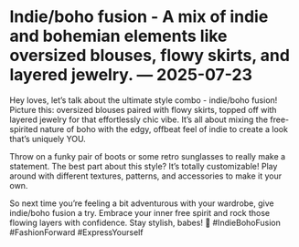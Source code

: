 # Indie/boho fusion - A mix of indie and bohemian elements like oversized blouses, flowy skirts, and layered jewelry. — 2025-07-23

Hey loves, let’s talk about the ultimate style combo - indie/boho fusion! Picture this: oversized blouses paired with flowy skirts, topped off with layered jewelry for that effortlessly chic vibe. It’s all about mixing the free-spirited nature of boho with the edgy, offbeat feel of indie to create a look that’s uniquely YOU. 

Throw on a funky pair of boots or some retro sunglasses to really make a statement. The best part about this style? It’s totally customizable! Play around with different textures, patterns, and accessories to make it your own. 

So next time you’re feeling a bit adventurous with your wardrobe, give indie/boho fusion a try. Embrace your inner free spirit and rock those flowing layers with confidence. Stay stylish, babes! 💫 #IndieBohoFusion #FashionForward #ExpressYourself